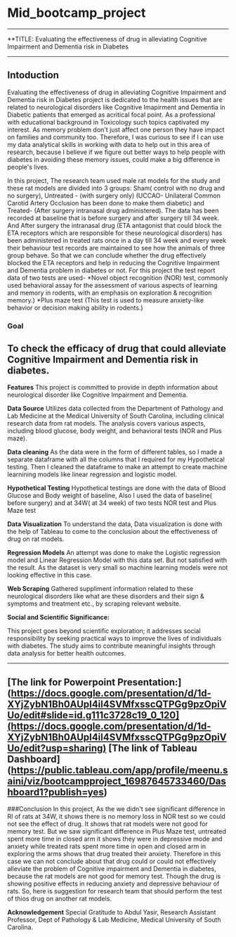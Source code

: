 # Mid_bootcamp_project

---
**TITLE: 
Evaluating the effectiveness of drug in alleviating Cognitive Impairment and Dementia risk in Diabetes

---
**Intoduction**
---
Evaluating the effectiveness of drug in alleviating Cognitive Impairment and Dementia risk in Diabetes project is dedicated to the health issues that are related to neurological disorders like Cognitive Imapirment and Dementia in Diabetic patients that emerged as acritical focal point. As a professional with educational background in Toxicology such topics captivated my interest. As memory problem don't just affect one person they have impact on families and community too. Therefore, I was curious to see if I can use my data analytical skills in working with data to help out in this area of research, because I believe if we figure out better ways to help people with diabetes in avoiding these memory issues, could make a big difference in people's lives. 

In this project, The research team used male rat models for the study and these rat models are divided into 3 groups: Sham( control with no drug and no surgery), Untreated - (with surgery only) (UCCAO- Unilateral Common Carotid Artery Occlusion has been done to make them diabetic) and Treated- (After surgery intranasal drug administered). The data has been recorded at baseline that is before surgery and after surgery till 34 week. And After surgery the intranasal drug (ETA antagonist that could block the ETA receptors which are responsible for these neurological disorders) has been administered in treated rats once in a day till 34 week and every week their behaviour test records are maintained to see how the animals of three group behave. So that we can conclude whether the drug effectively blocked the ETA receptors and help in reducing the Cognitive Impairment and Dementia problem in diabetes or not. For this project the test report data of two tests are used- 
*Novel object recognition (NOR) test, commonly used behavioral assay for the assessment of various aspects of learning and memory in rodents, with an emphasis on exploration & recognition memory.) 
*Plus maze test (This test is used to measure anxiety-like behavior or decision making ability in rodents.)


### Goal

To check the efficacy of drug that could alleviate Cognitive Impairment and Dementia risk in diabetes.
---

**Features**
This project is committed to provide in depth information about neurological disorder like Cognitive Impairment and Dementia.

**Data Source**
Utilizes data collected from the Department of Pathology and Lab Medicine at the Medical University of South Carolina, including clinical research data from rat models. The analysis covers various aspects, including blood glucose, body weight, and behavioral tests (NOR and Plus maze).

**Data cleaning**
As the data were in the form of different tables, so I made a separate dataframe with all the columns that I required for my Hypothetical testing. Then I cleaned the dataframe to make an attempt to create machine learnining models like linear regression and logistic model.

**Hypothetical Testing**
Hypothetical testings are done with the data of Blood Glucose and Body weight of baseline, Also I used the data of baseline( before surgery) and at 34W( at 34 week) of two tests NOR test and Plus Maze test

**Data Visualization**
To understand the data, Data visualization is done with the help of Tableau to come to the conclusion about the effectiveness of drug on rat models.

**Regression Models**
An attempt was done to make the Logistic regression model and Linear Regression Model with this data set. But not satisfied with the result. As the dataset is very small so machine learning models were not looking effective in this case.

**Web Scraping**
Gathered suppliment information related to these neurological disorders like what are these disorders and their sign & symptoms and treatment etc., by scraping relevant website.

**Social and Scientific Significance:**

This project goes beyond scientific exploration; it addresses social responsibility by seeking practical ways to improve the lives of individuals with diabetes. The study aims to contribute meaningful insights through data analysis for better health outcomes.

---
[The link for Powerpoint Presentation:] (https://docs.google.com/presentation/d/1d-XYjZybN1Bh0AUpI4il4SVMfxsscQTPGg9pzOpiVUo/edit#slide=id.g111c3728c19_0_120](https://docs.google.com/presentation/d/1d-XYjZybN1Bh0AUpI4il4SVMfxsscQTPGg9pzOpiVUo/edit?usp=sharing)
[The link of Tableau Dashboard] (https://public.tableau.com/app/profile/meenu.saini/viz/bootcampproject_16987645733460/Dashboard1?publish=yes) 
---

###Conclusion
In this project, As the we didn't see significant difference in RI of rats at 34W, it shows there is no memory loss in NOR test so we could not see the effect of drug. It shows that rat models were not good for memory test. But we saw significant difference in Plus Maze test, untreated spent more time in closed arm it shows they were in depressive mode and anxiety while treated rats spent more time in open and closed arm in exploring the arms shows that drug treated their anxiety. Therefore in this case we can not conclude about that drug could or could not effectively alleviate the problem of Cognitive impairment and Dementia in diabetes, because the rat models are not good for memory test. Though the drug is showing positive effects in reducing anxiety and depressive behaviour of rats. So, here is suggestion for research team that should perform the test of thios drug on another rat models.

**Acknowledgement**
Special Gratitude to Abdul Yasir, Research Assistant Professor, Dept of Pathology & Lab Medicine, Medical University of South Carolina.
